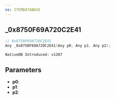 ```yaml
---
ns: ITEMDATABASE
---
```

## _0x8750F69A720C2E41

```c
// 0x8750F69A720C2E41
Any _0x8750F69A720C2E41(Any p0, Any p1, Any p2);
```

```
NativeDB Introduced: v1207
```

## Parameters
* **p0**:
* **p1**:
* **p2**:
